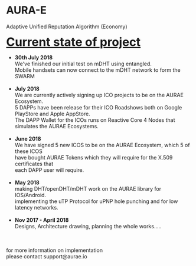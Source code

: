 # AURA-E
Adaptive Unified Reputation Algorithm (Economy)

<font size=+3><u><b>Current state of project</b></u></font><br/>
<ul>
<li><b>30th July 2018</b><br/>
We've finished our initial test on mDHT using entangled.<br/>
Mobile handsets can now connect to the mDHT network to form the SWARM</br><br/>
</li>

<li><b>July 2018</b><br/>
We are currently actively signing up ICO projects to be on the AURAE Ecosystem.<br/>
5 DAPPs have been release for their ICO Roadshows both on Google PlayStore and Apple AppStore.<br/>
The DAPP Wallet for the ICOs runs on Reactive Core 4 Nodes that simulates the AURAE Ecosystems.<br/><br/>
</li>

<li><b>June 2018</b><br/>
We have signed 5 new ICOS to be on the AURAE Ecosystem, which 5 of these ICOS<br/>
have bought AURAE Tokens which they will require for the X.509 certificates that<br/>
each DAPP user will require.<br/><br/></li>

<li><b>May 2018</b><br/>
making DHT/openDHT/mDHT work on the AURAE library for IOS/Android.<br/>
implementing the uTP Protocol for uPNP hole punching and for low latency networks.<br/><br/></li>

<li><b>Nov 2017 - April 2018</b></br>
Designs, Architecture drawing, planning the whole works.....<br/><br/></li>
</ul>
<br/>
for more information on implementation<br/>
please contact support@aurae.io<br/>
